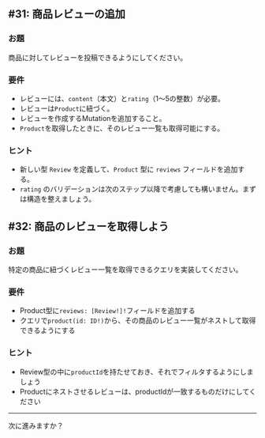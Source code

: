 ## #31: 商品レビューの追加

### お題
商品に対してレビューを投稿できるようにしてください。

### 要件
- レビューには、`content`（本文）と`rating`（1〜5の整数）が必要。
- レビューは`Product`に紐づく。
- レビューを作成するMutationを追加すること。
- `Product`を取得したときに、そのレビュー一覧も取得可能にする。

### ヒント
- 新しい型 `Review` を定義して、`Product` 型に `reviews` フィールドを追加する。
- `rating` のバリデーションは次のステップ以降で考慮しても構いません。まずは構造を整えましょう。

## #32: 商品のレビューを取得しよう  
### お題  
特定の商品に紐づくレビュー一覧を取得できるクエリを実装してください。

### 要件  
- Product型に`reviews: [Review!]!`フィールドを追加する  
- クエリで`product(id: ID!)`から、その商品のレビュー一覧がネストして取得できるようにする  

### ヒント  
- Review型の中に`productId`を持たせておき、それでフィルタするようにしましょう  
- Productにネストさせるレビューは、productIdが一致するものだけにしてください  

---

次に進みますか？